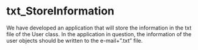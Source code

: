 # txt_StoreInformation
We have developed an application that will store the information in the txt file of the User class. In the application in question, the information of the user objects should be written to the e-mail+”.txt” file.
